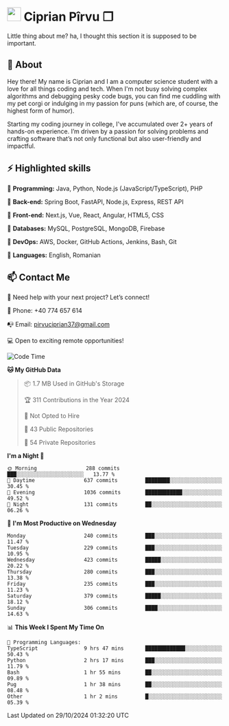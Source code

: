 # <img height="32px" src="https://user-images.githubusercontent.com/74038190/216122041-518ac897-8d92-4c6b-9b3f-ca01dcaf38ee.png"> Ciprian Pîrvu ❐ </h1>

Little thing about me? ha, I thought this section it is supposed to be important.

## 🧐 About

Hey there! My name is Ciprian and I am a computer science student with a love for all things coding and tech. When I'm not busy solving complex algorithms and debugging pesky code bugs, you can find me cuddling with my pet corgi or indulging in my passion for puns (which are, of course, the highest form of humor).

Starting my coding journey in college, I've accumulated over 2+ years of hands-on experience. I’m driven by a passion for solving problems and crafting software that’s not only functional but also user-friendly and impactful.


## ⚡ Highlighted skills

🎯 **Programming:** Java, Python, Node.js (JavaScript/TypeScript), PHP

🎯 **Back-end:** Spring Boot, FastAPI, Node.js, Express, REST API

🎯 **Front-end:** Next.js, Vue, React, Angular, HTML5, CSS

🎯 **Databases:** MySQL, PostgreSQL, MongoDB, Firebase

🎯 **DevOps:** AWS, Docker, GitHub Actions, Jenkins, Bash, Git

🎯 **Languages:** English, Romanian



## 📫 Contact Me

🤝 Need help with your next project? Let’s connect!

📱 Phone: +40 774 657 614

📭 Email: pirvuciprian37@gmail.com


💻 Open to exciting remote opportunities!

<!--START_SECTION:waka-->
![Code Time](http://img.shields.io/badge/Code%20Time-2%2C178%20hrs%2037%20mins-blue)

**🐱 My GitHub Data** 

> 📦 1.7 MB Used in GitHub's Storage 
 > 
> 🏆 311 Contributions in the Year 2024
 > 
> 🚫 Not Opted to Hire
 > 
> 📜 43 Public Repositories 
 > 
> 🔑 54 Private Repositories 
 > 
**I'm a Night 🦉** 

```text
🌞 Morning                288 commits         ███░░░░░░░░░░░░░░░░░░░░░░   13.77 % 
🌆 Daytime                637 commits         ████████░░░░░░░░░░░░░░░░░   30.45 % 
🌃 Evening                1036 commits        ████████████░░░░░░░░░░░░░   49.52 % 
🌙 Night                  131 commits         ██░░░░░░░░░░░░░░░░░░░░░░░   06.26 % 
```
📅 **I'm Most Productive on Wednesday** 

```text
Monday                   240 commits         ███░░░░░░░░░░░░░░░░░░░░░░   11.47 % 
Tuesday                  229 commits         ███░░░░░░░░░░░░░░░░░░░░░░   10.95 % 
Wednesday                423 commits         █████░░░░░░░░░░░░░░░░░░░░   20.22 % 
Thursday                 280 commits         ███░░░░░░░░░░░░░░░░░░░░░░   13.38 % 
Friday                   235 commits         ███░░░░░░░░░░░░░░░░░░░░░░   11.23 % 
Saturday                 379 commits         █████░░░░░░░░░░░░░░░░░░░░   18.12 % 
Sunday                   306 commits         ████░░░░░░░░░░░░░░░░░░░░░   14.63 % 
```


📊 **This Week I Spent My Time On** 

```text
💬 Programming Languages: 
TypeScript               9 hrs 47 mins       █████████████░░░░░░░░░░░░   50.43 % 
Python                   2 hrs 17 mins       ███░░░░░░░░░░░░░░░░░░░░░░   11.79 % 
Bash                     1 hr 55 mins        ██░░░░░░░░░░░░░░░░░░░░░░░   09.89 % 
Pug                      1 hr 38 mins        ██░░░░░░░░░░░░░░░░░░░░░░░   08.48 % 
Other                    1 hr 2 mins         █░░░░░░░░░░░░░░░░░░░░░░░░   05.39 % 
```


 Last Updated on 29/10/2024 01:32:20 UTC
<!--END_SECTION:waka-->
